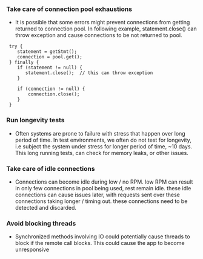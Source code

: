 ### Take care of connection pool exhaustions
* It is possible that some errors might prevent connections from getting returned to connection pool. In following example, statement.close() can throw exception and cause connections to be not returned to pool.

```
 try {
    statement = getStmt();
    connection = pool.get();
 } finally {
    if (statement != null) {
       statement.close();  // this can throw exception
    } 
    
    if (connection != null) {
        connection.close();
    }
 }
```

### Run longevity tests
* Often systems are prone to failure with stress that happen over long period of time. In test environments, we often do not test for longevity, i.e subject the system under stress for longer period of time, ~10 days. This long running tests, can check for memory leaks, or other issues.

### Take care of idle connections
* Connections can become idle during low / no RPM.  low RPM can result in only few connections in pool being used, rest remain idle. these idle connections can cause issues later, with requests sent over these connections taking longer / timing out. these connections need to be detected and discarded.

### Avoid blocking threads
* Synchronized methods involving IO could potentially cause threads to block if the remote call blocks. This could cause the app to become unresponsive
